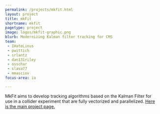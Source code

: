 ```yaml
---
permalink: /projects/mkfit.html
layout: project
title: mkFit
shortname: mkfit
pagetype: project
image: logos/mkfit-graphic.png
blurb: Modernizing Kalman filter tracking for CMS
team:
 - IHateLinus
 - pwittich
 - srlantz
 - dan131riley
 - osschar
 - slava77
 - mmasciov
focus-area: ia

---
```



MkFit aims to develop tracking algorithms based on the Kalman Filter for use in a collider experiment that are fully vectorized and parallelized.
[Here is the main project page.](http://trackreco.github.io/)


